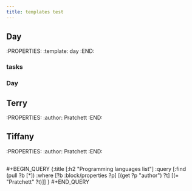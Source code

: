```yaml
---
title: templates test
---
```


## Day
:PROPERTIES:
:template: day
:END:
### tasks
### Day
## Terry
:PROPERTIES:
:author: Pratchett
:END:
## Tiffany
:PROPERTIES:
:author: Pratchett
:END:
##
#+BEGIN_QUERY
{:title [:h2 "Programming languages list"]
 :query [:find (pull ?b [*])
         :where
         [?b :block/properties ?p]
         [(get ?p "author") ?t]
         [(= "Pratchett" ?t)]]
 }
#+END_QUERY
